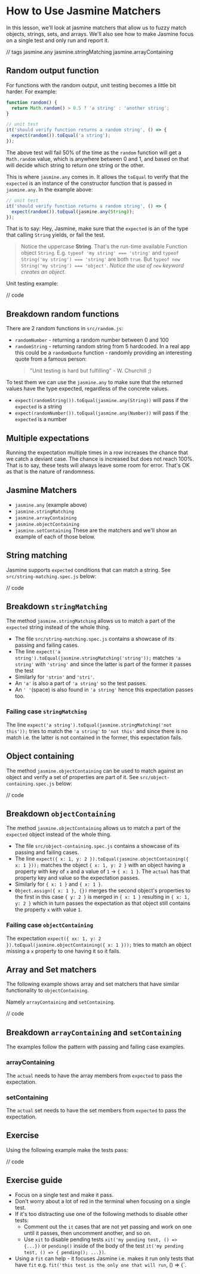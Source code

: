 # How to Use Jasmine Matchers

In this lesson, we'll look at jasmine matchers that allow us to fuzzy match objects, strings, sets, and arrays. We'll also see how to make Jasmine focus on a single test and only run and report it.

// tags
jasmine.any
jasmine.stringMatching
jasmine.arrayContaining


## Random output function

For functions with the random output, unit testing becomes a little bit harder. For example:

```js
function random() {
  return Math.random() > 0.5 ? 'a string' : 'another string';
}

// unit test
it('should verify function returns a random string', () => {
  expect(random()).toEqual('a string');
});
```

The above test will fail 50% of the time as the `random` function will get a `Math.random` value, which is anywhere between 0 and 1, and based on that will decide which string to return one string or the other.

This is where `jasmine.any` comes in. It allows the `toEqual` to verify that the `expected` is an instance of the constructor function that is passed in `jasmine.any`. In the example above:

```js
// unit test
it('should verify function returns a random string', () => {
  expect(random()).toEqual(jasmine.any(String));
});
```

That is to say: Hey, Jasmine, make sure that the `expected` is an of the type that calling `String` yields, or fail the test.

> Notice the uppercase **String**. That's the run-time available Function object `String`. E.g. `typeof 'my string' === 'string'` and `typeof String('my string') === 'string'` are both `true`.
> But `typeof new String('my string') === 'object'`. _Notice the use of `new` keyword creates an object._

Unit testing example:

// code

## Breakdown random functions

There are 2 random functions in `src/random.js`:

- `randomNumber` - returning a random number between 0 and 100
- `randomString` - returning random string from 5 hardcoded. In a real app this could be a `randomQuote` function - randomly providing an interesting quote from a famous person:
  > "Unit testing is hard but fulfilling" - W. Churchill ;)

To test them we can use the `jasmine.any` to make sure that the returned values have the type expected, regardless of the concrete values.

- `expect(randomString()).toEqual(jasmine.any(String))` will pass if the `expected` is a string
- `expect(randomNumber()).toEqual(jasmine.any(Number))` will pass if the `expected` is a number

## Multiple expectations

Running the expectation multiple times in a row increases the chance that we catch a deviant case. The chance is increased but does not reach 100%. That is to say, these tests will always leave some room for error. That's OK as that is the nature of randomness.

## Jasmine Matchers

- `jasmine.any` (example above)
- `jasmine.stringMatching`
- `jasmine.arrayContaining`
- `jasmine.objectContaining`
- `jasmine.setContaining`
  These are the matchers and we'll show an example of each of those below.

## String matching

Jasmine supports `expected` conditions that can match a string. See `src/string-matching.spec.js` below:

// code

## Breakdown `stringMatching`

The method `jasmine.stringMatching` allows us to match a part of the `expected` string instead of the whole thing.

- The file `src/string-matching.spec.js` contains a showcase of its passing and failing cases.
- The line `expect('a string').toEqual(jasmine.stringMatching('string'));` matches `'a string'` with `'string'` and since the latter is part of the former it passes the test
- Similarly for `'strin'` and `'stri'`.
- An `'a'` is also a part of `'a string'` so the test passes.
- An `' '`(space) is also found in `'a string'` hence this expectation passes too.

### Failing case `stringMatching`

The line `expect('a string').toEqual(jasmine.stringMatching('not this'));` tries to match the `'a string'` to `'not this'` and since there is no match i.e. the latter is not contained in the former, this expectation fails.

## Object containing

The method `jasmine.objectContaining` can be used to match against an object and verify a set of properties are part of it. See `src/object-containing.spec.js` below:

// code

## Breakdown `objectContaining`

The method `jasmine.objectContaining` allows us to match a part of the `expected` object instead of the whole thing.

- The file `src/object-containing.spec.js` contains a showcase of its passing and failing cases.
- The line `expect({ x: 1, y: 2 }).toEqual(jasmine.objectContaining({ x: 1 }));` matches the object `{ x: 1, y: 2 }` with an object having a property with key of `x` and a value of `1` -> `{ x: 1 }`. The `actual` has that property key and value so the expectation passes.
- Similarly for `{ x: 1 }` and `{ x: 1 }`.
- `Object.assign({ x: 1 }, {})` merges the second object's properties to the first in this case `{ y: 2 }` is merged in `{ x: 1 }` resulting in `{ x: 1, y: 2 }` which in turn passes the expectation as that object still contains the property `x` with value `1`.

### Failing case `objectContaining`

The expectation `expect({ xx: 1, y: 2 }).toEqual(jasmine.objectContaining({ x: 1 }));` tries to match an object missing a `x` property to one having it so it fails.

## Array and Set matchers

The following example shows array and set matchers that have similar functionality to `objectContaining`.

Namely `arrayContaining` and `setContaining`.

// code

## Breakdown `arrayContaining` and `setContaining`

The examples follow the pattern with passing and failing case examples.

### arrayContaining

The `actual` needs to have the array members from `expected` to pass the expectation.

### setContaining

The `actual` set needs to have the set members from `expected` to pass the expectation.

## Exercise

Using the following example make the tests pass:

// code

## Exercise guide

- Focus on a single test and make it pass.
- Don't worry about a lot of red in the terminal when focusing on a single test.
- If it's too distracting use one of the following methods to disable other tests:
  - Comment out the `it` cases that are not yet passing and work on one until it passes, then uncomment another, and so on.
  - Use `xit` to disable pending tests `xit('my pending test, () => {...})` or `pending()` inside of the body of the test `it('my pending test, () => { pending(); ...})`.
- Using a `fit` can help - it focuses Jasmine i.e. makes it run only tests that have `fit` e.g. `fit('this test is the only one that will run`, () => {`.
